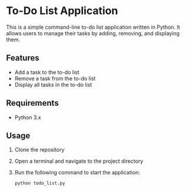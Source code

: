 # To-Do List Application

This is a simple command-line to-do list application written in Python. It allows users to manage their tasks by adding, removing, and displaying them.

## Features

- Add a task to the to-do list
- Remove a task from the to-do list
- Display all tasks in the to-do list

## Requirements

- Python 3.x

## Usage

1. Clone the repository
2. Open a terminal and navigate to the project directory
3. Run the following command to start the application:

   ```shell
   python todo_list.py
